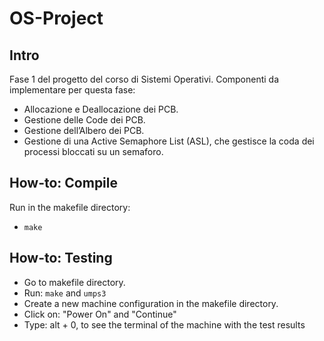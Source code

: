 # OS-Project

## Intro
Fase 1 del progetto del corso di Sistemi Operativi.
Componenti da implementare per questa fase:
- Allocazione e Deallocazione dei PCB.
- Gestione delle Code dei PCB.
- Gestione dell’Albero dei PCB.
- Gestione di una Active Semaphore List (ASL), che gestisce la coda dei processi bloccati su un semaforo.

## How-to: Compile
Run in the makefile directory:
- ``` make ```

## How-to: Testing
- Go to makefile directory.
- Run: ```make``` and  ```umps3```
- Create a new machine configuration in the makefile directory.
- Click on: "Power On" and "Continue"
- Type: alt + 0, to see the terminal of the machine with the test results
